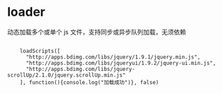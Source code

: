 # loader

动态加载多个或单个 js 文件，支持同步或异步队列加载，无须依赖

```

    loadScripts([
      "http://apps.bdimg.com/libs/jquery/1.9.1/jquery.min.js",
      "http://apps.bdimg.com/libs/jqueryui/1.9.2/jquery-ui.min.js",
      "http://apps.bdimg.com/libs/jquery-scrollUp/2.1.0/jquery.scrollUp.min.js"
    ], function(){console.log("加载成功")}, false)

```